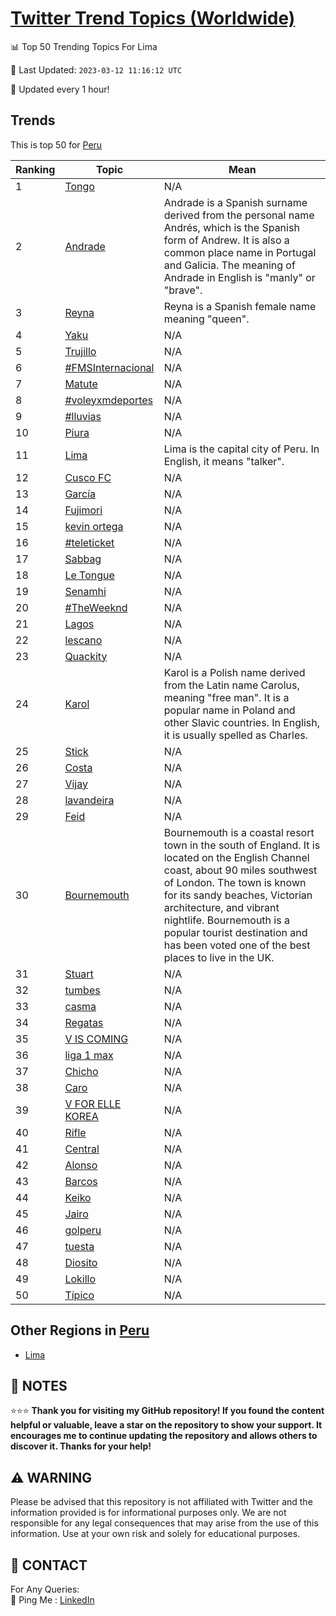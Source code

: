 [Twitter Trend Topics (Worldwide)](https://github.com/ErcinDedeoglu/Twitter-Trend-Topics)
==========


📊 Top 50 Trending Topics For Lima

📆 Last Updated: `2023-03-12 11:16:12 UTC`

🔧 Updated every 1 hour!


## Trends

This is top 50 for [Peru](</Peru>)

| Ranking | Topic | Mean |
| ------- | ------------ | ------------ |
| 1 | [Tongo](http://twitter.com/search?q=Tongo) | N/A |
| 2 | [Andrade](http://twitter.com/search?q=Andrade) | Andrade is a Spanish surname derived from the personal name Andrés, which is the Spanish form of Andrew. It is also a common place name in Portugal and Galicia. The meaning of Andrade in English is "manly" or "brave". |
| 3 | [Reyna](http://twitter.com/search?q=Reyna) | Reyna is a Spanish female name meaning "queen". |
| 4 | [Yaku](http://twitter.com/search?q=Yaku) | N/A |
| 5 | [Trujillo](http://twitter.com/search?q=Trujillo) | N/A |
| 6 | [#FMSInternacional](http://twitter.com/search?q=%23FMSInternacional) | N/A |
| 7 | [Matute](http://twitter.com/search?q=Matute) | N/A |
| 8 | [#voleyxmdeportes](http://twitter.com/search?q=%23voleyxmdeportes) | N/A |
| 9 | [#lluvias](http://twitter.com/search?q=%23lluvias) | N/A |
| 10 | [Piura](http://twitter.com/search?q=Piura) | N/A |
| 11 | [Lima](http://twitter.com/search?q=Lima) | Lima is the capital city of Peru. In English, it means "talker". |
| 12 | [Cusco FC](http://twitter.com/search?q=Cusco+FC) | N/A |
| 13 | [García](http://twitter.com/search?q=Garc%c3%ada) | N/A |
| 14 | [Fujimori](http://twitter.com/search?q=Fujimori) | N/A |
| 15 | [kevin ortega](http://twitter.com/search?q=kevin+ortega) | N/A |
| 16 | [#teleticket](http://twitter.com/search?q=%23teleticket) | N/A |
| 17 | [Sabbag](http://twitter.com/search?q=Sabbag) | N/A |
| 18 | [Le Tongue](http://twitter.com/search?q=Le+Tongue) | N/A |
| 19 | [Senamhi](http://twitter.com/search?q=Senamhi) | N/A |
| 20 | [#TheWeeknd](http://twitter.com/search?q=%23TheWeeknd) | N/A |
| 21 | [Lagos](http://twitter.com/search?q=Lagos) | N/A |
| 22 | [lescano](http://twitter.com/search?q=lescano) | N/A |
| 23 | [Quackity](http://twitter.com/search?q=Quackity) | N/A |
| 24 | [Karol](http://twitter.com/search?q=Karol) | Karol is a Polish name derived from the Latin name Carolus, meaning "free man". It is a popular name in Poland and other Slavic countries. In English, it is usually spelled as Charles. |
| 25 | [Stick](http://twitter.com/search?q=Stick) | N/A |
| 26 | [Costa](http://twitter.com/search?q=Costa) | N/A |
| 27 | [Vijay](http://twitter.com/search?q=Vijay) | N/A |
| 28 | [lavandeira](http://twitter.com/search?q=lavandeira) | N/A |
| 29 | [Feid](http://twitter.com/search?q=Feid) | N/A |
| 30 | [Bournemouth](http://twitter.com/search?q=Bournemouth) | Bournemouth is a coastal resort town in the south of England. It is located on the English Channel coast, about 90 miles southwest of London. The town is known for its sandy beaches, Victorian architecture, and vibrant nightlife. Bournemouth is a popular tourist destination and has been voted one of the best places to live in the UK. |
| 31 | [Stuart](http://twitter.com/search?q=Stuart) | N/A |
| 32 | [tumbes](http://twitter.com/search?q=tumbes) | N/A |
| 33 | [casma](http://twitter.com/search?q=casma) | N/A |
| 34 | [Regatas](http://twitter.com/search?q=Regatas) | N/A |
| 35 | [V IS COMING](http://twitter.com/search?q=V+IS+COMING) | N/A |
| 36 | [liga 1 max](http://twitter.com/search?q=liga+1+max) | N/A |
| 37 | [Chicho](http://twitter.com/search?q=Chicho) | N/A |
| 38 | [Caro](http://twitter.com/search?q=Caro) | N/A |
| 39 | [V FOR ELLE KOREA](http://twitter.com/search?q=V+FOR+ELLE+KOREA) | N/A |
| 40 | [Rifle](http://twitter.com/search?q=Rifle) | N/A |
| 41 | [Central](http://twitter.com/search?q=Central) | N/A |
| 42 | [Alonso](http://twitter.com/search?q=Alonso) | N/A |
| 43 | [Barcos](http://twitter.com/search?q=Barcos) | N/A |
| 44 | [Keiko](http://twitter.com/search?q=Keiko) | N/A |
| 45 | [Jairo](http://twitter.com/search?q=Jairo) | N/A |
| 46 | [golperu](http://twitter.com/search?q=golperu) | N/A |
| 47 | [tuesta](http://twitter.com/search?q=tuesta) | N/A |
| 48 | [Diosito](http://twitter.com/search?q=Diosito) | N/A |
| 49 | [Lokillo](http://twitter.com/search?q=Lokillo) | N/A |
| 50 | [Típico](http://twitter.com/search?q=T%c3%adpico) | N/A |



## Other Regions in [Peru](</Peru>)

* [Lima](</Peru/Lima.md>)



## 📝 NOTES

⭐⭐⭐ **Thank you for visiting my GitHub repository! If you found the content helpful or valuable, leave a star on the repository to show your support. It encourages me to continue updating the repository and allows others to discover it. Thanks for your help!**


## ⚠️ WARNING

Please be advised that this repository is not affiliated with Twitter and the information provided is for informational purposes only. We are not responsible for any legal consequences that may arise from the use of this information. Use at your own risk and solely for educational purposes.


## 📨 CONTACT

 For Any Queries:  
            🏓 Ping Me : [LinkedIn](https://www.linkedin.com/in/ercindedeoglu/)
